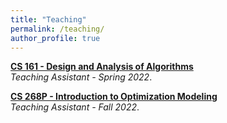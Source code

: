 ```yaml
---
title: "Teaching"
permalink: /teaching/
author_profile: true
---
```

<b>[CS 161 - Design and Analysis of Algorithms](https://panageas.github.io/algo2022/)</b> <br> 
<i>Teaching Assistant - Spring 2022</i>.
<br>

<b>[CS 268P - Introduction to Optimization Modeling](https://catalogue.uci.edu/allcourses/compsci/)</b> <br>
<i>Teaching Assistant - Fall 2022</i>.
<br>
